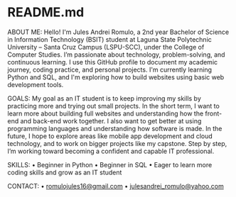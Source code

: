 # README.md
ABOUT ME:
Hello! I'm Jules Andrei Romulo, a 2nd year Bachelor of Science in Information Technology (BSIT) student at Laguna State Polytechnic University – Santa Cruz Campus (LSPU-SCC), under the College of Computer Studies. I’m passionate about technology, problem-solving, and continuous learning. I use this GitHub profile to document my academic journey, coding practice, and personal projects. I'm currently learning Python and SQL, and I'm exploring how to build websites using basic web development tools.
 
GOALS:
My goal as an IT student is to keep improving my skills by practicing more and trying out small projects. In the short term, I want to learn more about building full websites and understanding how the front-end and back-end work together. I also want to get better at using programming languages and understanding how software is made. In the future, I hope to explore areas like mobile app development and cloud technology, and to work on bigger projects like my capstone. Step by step, I’m working toward becoming a confident and capable IT professional.

SKILLS:
•	Beginner in Python
•	Beginner in SQL
•	Eager to learn more coding skills and grow as an IT student

CONTACT:
•	romulojules16@gmail.com
•	julesandrei_romulo@yahoo.com



